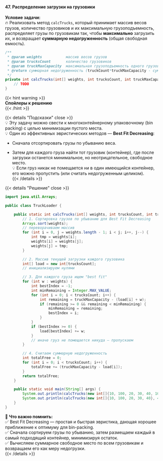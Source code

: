 #### 47. Распределение загрузки на грузовики

**Условие задачи:**  
🔥 Реализовать метод `calcTrucks`, который принимает массив весов грузов, количество грузовиков и их максимальную грузоподъемность, распределяет грузы по грузовикам так, чтобы **максимально** загрузить их, и возвращает **суммарную недогруженность** (общая свободная емкость).

```java
/**
 * @param weights           массив весов грузов
 * @param trucksCount       количество грузовиков
 * @param truckMaxCapacity  максимальная грузоподъемность одного грузовика
 * @return суммарная недогруженность (truckCount*truckMaxCapacity - суммарный вес размещённых грузов)
 */
private int calcTrucks(int[] weights, int trucksCount, int truckMaxCapacity) {
    // TODO
}
```

{{< hint warning >}}  
**Спойлеры к решению**  
{{< /hint >}}

{{< details "Подсказки" close >}}  
💡 Эту задачу можно свести к многоконтейнерному упаковочному (bin packing) с целью минимизации пустого места.  
💡 Один из эффективных эвристических методов — **Best Fit Decreasing**:

- Сначала отсортировать грузы по убыванию веса.

- Затем для каждого груза найти тот грузовик (контейнер), где после загрузки останется минимальное, но неотрицательное, свободное место.  
  💡 Если груз никак не помещается ни в один имеющийся контейнер, его можно пропустить (или считать недогруженным целиком).  
  {{< /details >}}


{{< details "Решение" close >}}

```java
import java.util.Arrays;

public class TruckLoader {

    public static int calcTrucks(int[] weights, int trucksCount, int truckMaxCapacity) {
        // 1. Сортировка грузов по убыванию для Best Fit Decreasing
        Arrays.sort(weights);
        // переворачиваем массив
        for (int i = 0, j = weights.length - 1; i < j; i++, j--) {
            int tmp = weights[i];
            weights[i] = weights[j];
            weights[j] = tmp;
        }

        // 2. Массив текущей загрузки каждого грузовика
        int[] load = new int[trucksCount];
        // инициализируем нулями

        // 3. Для каждого груза ищем "best fit"
        for (int w : weights) {
            int bestIndex = -1;
            int minRemaining = Integer.MAX_VALUE;
            for (int i = 0; i < trucksCount; i++) {
                int remaining = truckMaxCapacity - (load[i] + w);
                if (remaining >= 0 && remaining < minRemaining) {
                    minRemaining = remaining;
                    bestIndex = i;
                }
            }
            if (bestIndex >= 0) {
                load[bestIndex] += w;
            }
            // иначе груз не помещается никуда — пропускаем
        }

        // 4. Считаем суммарную недогруженность
        int totalFree = 0;
        for (int i = 0; i < trucksCount; i++) {
            totalFree += (truckMaxCapacity - load[i]);
        }
        return totalFree;
    }

    public static void main(String[] args) {
        System.out.println(calcTrucks(new int[]{10, 100, 20, 30, 40, 10}, 4, 100)); // 90
        System.out.println(calcTrucks(new int[]{10, 100, 20, 30, 40}, 4, 100));    // 0
    }
}
```

📌 **Что важно помнить:**  
✅ Best Fit Decreasing — простая и быстрая эвристика, дающая хорошее приближение к оптимуму для bin-packing.  
✅ Сначала сортируем грузы по убыванию, затем размещаем каждый в самый подходящий контейнер, минимизируя остаток.  
✅ Вычисляем суммарное свободное место по всем грузовикам и возвращаем его как меру недогрузки.  
{{< /details >}}